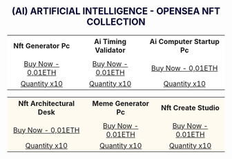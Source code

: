 <h2><center><font color="000033"> (AI) ARTIFICIAL INTELLIGENCE - OPENSEA NFT COLLECTION </font></center></h2>

<table style="width:100%;text-align:left;border-collapse:collapse;background-color:#FFFFFF;">
      <tr style="background-color:yellowgreen;color:#FFFAF0;"></tr>
  <tr>
    <th><center>Nft Generator Pc</center></th>
    <th><center>Ai Timing Validator</center></th>
    <th><center>Ai Computer Startup Pc</center></th>
  </tr>
  <tr>
    <td></td>
    <td></td>
    <td></td>
  </tr>
  <tr>
    <td><a href=" https://opensea.io/Opraks" target="_blank"><center>Buy Now - 0,01ETH</center></a></td>
    <td><a href=" https://opensea.io/Opraks" target="_blank"><center>Buy Now - 0,01ETH</center></a></td>
    <td><a href=" https://opensea.io/Opraks" target="_blank"><center>Buy Now - 0,01ETH</center></a></td>
  </tr>
  <tr>
    <td><a href=" https://opensea.io/Opraks" target="_blank"><center>Quantity x10</center></a></td>
    <td><a href=" https://opensea.io/Opraks" target="_blank"><center>Quantity x10</center></a></td>
    <td><a href=" https://opensea.io/Opraks" target="_blank"><center>Quantity x10</center></a></td>
  </tr>
</table>


<table style="width:100%;text-align:left;border-collapse:collapse;background-color:#FFFAF0;">
      <tr style="background-color:yellowgreen;color:#FFFAF0;"></tr>
  <tr>
    <th><center>Nft Architectural Desk</center></th>
    <th><center>Meme Generator Pc</center></th>
    <th><center>Nft Create Studio</center></th>
  </tr>
  <tr>
    <td></td>
    <td></td>
    <td></td>
  </tr>
  <tr>
    <td><a href=" https://opensea.io/Opraks" target="_blank"><center>Buy Now - 0,01ETH</center></a></td>
    <td><a href=" https://opensea.io/Opraks" target="_blank"><center>Buy Now - 0,01ETH</center></a></td>
    <td><a href=" https://opensea.io/Opraks" target="_blank"><center>Buy Now - 0,01ETH</center></a></td>
  </tr>
  <tr>
   <td><a href=" https://opensea.io/Opraks" target="_blank"><center>Quantity x10</center></a></td>
   <td><a href=" https://opensea.io/Opraks" target="_blank"><center>Quantity x10</center></a></td>
   <td><a href=" https://opensea.io/Opraks" target="_blank"><center>Quantity x10</center></a></td>
  </tr>
</table>

